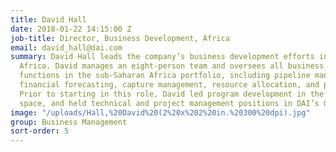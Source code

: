 ```yaml
---
title: David Hall
date: 2018-01-22 14:15:00 Z
job-title: Director, Business Development, Africa
email: david_hall@dai.com
summary: David Hall leads the company’s business development efforts in sub-Saharan
  Africa. David manages an eight-person team and oversees all business development
  functions in the sub-Saharan Africa portfolio, including pipeline management and
  financial forecasting, capture management, resource allocation, and proposal execution.
  Prior to starting in this role, David led program development in the social entrepreneurship
  space, and held technical and project management positions in DAI’s Governance sector.
image: "/uploads/Hall,%20David%20(2%20x%202%20in.%20300%20dpi).jpg"
group: Business Management
sort-order: 5
---
```


